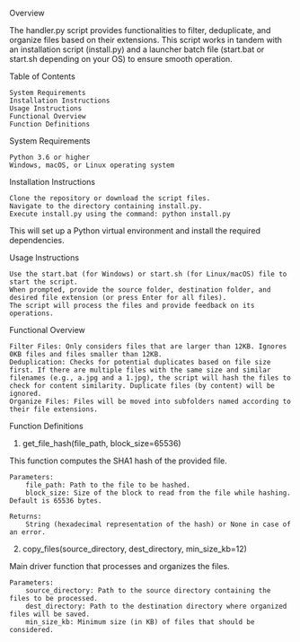 Overview

The handler.py script provides functionalities to filter, deduplicate, and organize files based on their extensions. This script works in tandem with an installation script (install.py) and a launcher batch file (start.bat or start.sh depending on your OS) to ensure smooth operation.

Table of Contents

    System Requirements
    Installation Instructions
    Usage Instructions
    Functional Overview
    Function Definitions

System Requirements

    Python 3.6 or higher
    Windows, macOS, or Linux operating system

Installation Instructions

    Clone the repository or download the script files.
    Navigate to the directory containing install.py.
    Execute install.py using the command: python install.py

This will set up a Python virtual environment and install the required dependencies.

Usage Instructions

    Use the start.bat (for Windows) or start.sh (for Linux/macOS) file to start the script.
    When prompted, provide the source folder, destination folder, and desired file extension (or press Enter for all files).
    The script will process the files and provide feedback on its operations.

Functional Overview

    Filter Files: Only considers files that are larger than 12KB. Ignores 0KB files and files smaller than 12KB.
    Deduplication: Checks for potential duplicates based on file size first. If there are multiple files with the same size and similar filenames (e.g., a.jpg and a 1.jpg), the script will hash the files to check for content similarity. Duplicate files (by content) will be ignored.
    Organize Files: Files will be moved into subfolders named according to their file extensions.

Function Definitions

1. get_file_hash(file_path, block_size=65536)

This function computes the SHA1 hash of the provided file.

    Parameters:
        file_path: Path to the file to be hashed.
        block_size: Size of the block to read from the file while hashing. Default is 65536 bytes.

    Returns:
        String (hexadecimal representation of the hash) or None in case of an error.

2. copy_files(source_directory, dest_directory, min_size_kb=12)

Main driver function that processes and organizes the files.

    Parameters:
        source_directory: Path to the source directory containing the files to be processed.
        dest_directory: Path to the destination directory where organized files will be saved.
        min_size_kb: Minimum size (in KB) of files that should be considered.
